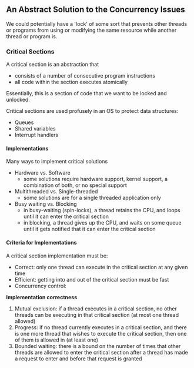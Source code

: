 

## An Abstract Solution to the Concurrency Issues

We could potentially have a 'lock' of some sort that prevents other threads or programs from using or modifying the same resource while another thread or program is. 

### Critical Sections

A critical section is an abstraction that
- consists of a number of consecutive program instructions
- all code within the section executes atomically

Essentially, this is a section of code that we want to be locked and unlocked.

Critical sections are used profusely in an OS to protect data structures:
- Queues
- Shared variables
- Interrupt handlers

#### Implementations

Many ways to implement critical solutions
- Hardware vs. Software
	- some solutions require hardware support, kernel support, a combination of both, or no special support
- Multithreaded vs. Single-threaded
	- some solutions are for a single threaded application only
- Busy waiting vs. Blocking
	- in busy-waiting (spin-locks), a thread retains the CPU, and loops until it can enter the critical section
	- in blocking, a thread gives up the CPU, and waits on some queue until it gets notified that it can enter the critical section


#### Criteria for Implementations

A critical section implementation must be:
- Correct: only one thread can execute in the critical section at any given time
- Efficient: getting into and out of the critical section must be fast
- Concurrency control:  

**Implementation correctness**
1. Mutual exclusion: if a thread executes in a critical section, no other threads can be executing in that critical section (at most one thread allowed)
2. Progress: if no thread currently executes in a critical section, and there is one more thread that wishes to execute the critical section, then one of them is allowed in (at least one)
3. Bounded waiting: there is a bound on the number of times that other threads are allowed to enter the critical section after a thread has made a request to enter and before that request is granted
